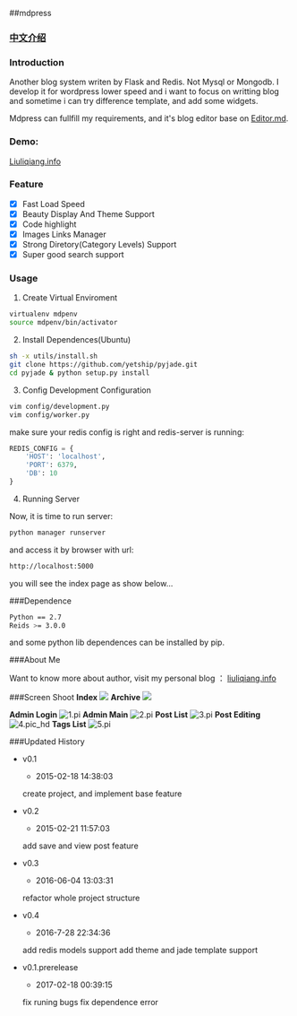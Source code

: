 ##mdpress

### [中文介绍](README-zhCN.md)
### Introduction

Another blog system writen by Flask and Redis. Not Mysql or Mongodb. I develop it for wordpress lower speed and i want to focus on writting blog and sometime i can try difference template, and add some widgets.

Mdpress can fullfill my requirements, and it's blog editor base on [Editor.md](https://pandao.github.io/editor.md/examples/index.html "Editor.md").

### Demo:

[Liuliqiang.info](http://liuliqiang.info)

### Feature
- [x] Fast Load Speed
- [x] Beauty Display And Theme Support
- [x] Code highlight
- [x] Images Links Manager
- [x] Strong Diretory(Category Levels) Support
- [x] Super good search support

### Usage

1. Create Virtual Enviroment

```bash
virtualenv mdpenv
source mdpenv/bin/activator
```

2. Install Dependences(Ubuntu)

```bash
sh -x utils/install.sh
git clone https://github.com/yetship/pyjade.git
cd pyjade & python setup.py install
```

3. Config Development Configuration

```bash
vim config/development.py
vim config/worker.py
```

make sure your redis config is right and redis-server is running:

```python
REDIS_CONFIG = {
    'HOST': 'localhost',
    'PORT': 6379,
    'DB': 10
}
```

4. Running Server

Now, it is time to run server:

```bash
python manager runserver
```

and access it by browser with url:

```bash
http://localhost:5000
```

you will see the index page as show below...

###Dependence

```bash
Python == 2.7
Reids >= 3.0.0
```

and some python lib dependences can be installed by pip.

###About Me

Want to know more about author, visit my personal blog ： [liuliqiang.info](http://liuliqiang.info)


###Screen Shoot
**Index**
![](http://ooo.0o0.ooo/2016/07/27/579978371acf9.jpg)
**Archive**
![](http://ooo.0o0.ooo/2016/07/27/5799783689c9f.jpg)

**Admin Login**
![1.pi](http://ooo.0o0.ooo/2016/07/27/5799783457de9.jpg)
**Admin Main**
![2.pi](http://ooo.0o0.ooo/2016/07/27/5799783ceb8a4.jpg)
**Post List**
![3.pi](http://ooo.0o0.ooo/2016/07/27/5799783a4fa9d.jpg)
**Post Editing**
![4.pic_hd](http://ooo.0o0.ooo/2016/07/27/5799783c46069.jpg)
**Tags List**
![5.pi](http://ooo.0o0.ooo/2016/07/27/579978398a840.jpg)

###Updated History

- v0.1
    - 2015-02-18 14:38:03

    create project, and implement base feature

- v0.2
    - 2015-02-21 11:57:03
     
    add save and view post feature

- v0.3
    - 2016-06-04 13:03:31

    refactor whole project structure

- v0.4
    - 2016-7-28 22:34:36

    add redis models support
    add theme and jade template support
    
- v0.1.prerelease
    - 2017-02-18 00:39:15
    
    fix runing bugs
    fix dependence error           

